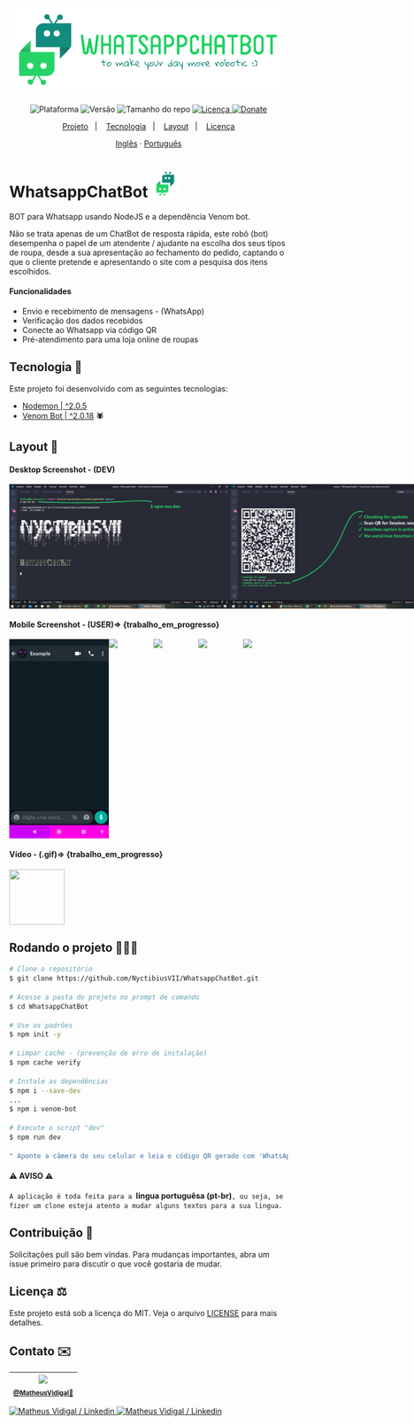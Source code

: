 <h1 align="center">
  <br>
    <img src="./.github/logos/logo-WhatsappChatBot-long.jpg" width="500" heigh="150" alt="logo WhatsApp chat bot">
</h1>
<!-- <h4 align="center">Contexto...</h4> -->
<p align="center">
  <img alt="Plataforma" src="https://img.shields.io/static/v1?label=Plataforma&message=Mobile/PC&color=25d366&labelColor=075e54">
  <img alt="Versão" src="https://img.shields.io/static/v1?label=Version&message=1.0&color=25d366&labelColor=075e54">
  <img alt="Tamanho do repo" src="https://img.shields.io/github/repo-size/NyctibiusVII/WhatsappChatBot?color=25d366&labelColor=075e54">
  <a href="https://github.com/NyctibiusVII/WhatsappChatBot/blob/master/LICENSE">
    <img alt="Licença" src="https://img.shields.io/static/v1?label=License&message=MIT&color=25d366&labelColor=075e54">
  </a>
  <a href="https://picpay.me/Matheus_nyctibius_vii">
  <img alt="Donate" src="https://img.shields.io/static/v1?label=$&message=Donate&color=25d366&labelColor=075e54">
  </a>
</p>
<p align="center">
  <a href="#WhatsappChatBot-">Projeto</a>&nbsp;&nbsp;&nbsp;|&nbsp;&nbsp;&nbsp;
  <a href="#Tecnologia-">Tecnologia</a>&nbsp;&nbsp;&nbsp;|&nbsp;&nbsp;&nbsp;
  <a href="#Layout-">Layout</a>&nbsp;&nbsp;&nbsp;|&nbsp;&nbsp;&nbsp;
  <a href="#Licença-%EF%B8%8F">Licença</a>
</p>
<p align="center">
    <a href="README.md">Inglês</a>
    ·
    <a href="README-pt.md">Português</a>
</p>

# WhatsappChatBot <img src=".github/logos/logo-WhatsappChatBot-icon.png" width="50" alt="logo icon">
BOT para Whatsapp usando NodeJS e a dependência Venom bot.

Não se trata apenas de um ChatBot de resposta rápida, este robô (bot) desempenha o papel de um atendente / ajudante na escolha dos seus tipos de roupa, desde a sua apresentação ao fechamento do pedido, captando o que o cliente pretende e apresentando o site com a pesquisa dos itens escolhidos.

#### Funcionalidades
* Envio e recebimento de mensagens - (WhatsApp)
* Verificação dos dados recebidos
* Conecte ao Whatsapp via código QR
* Pré-atendimento para uma loja online de roupas

## Tecnologia 🚀
Este projeto foi desenvolvido com as seguintes tecnologias:

- [Nodemon | ^2.0.5](https://nodejs.org/en/)
- [Venom Bot | ^2.0.18](https://github.com/orkestral/venom) 🕷

## Layout 🚧
#### Desktop Screenshot - (DEV)
<div style="display: flex; flex-direction: 'column'; align-items: 'center';">
<!-- 35,56 cm | 14” in, Laptop print (Lenovo ideapad 310-14ISK) -->
   <img src="./.github/desktop-start.png"  width="400px">
   <img src="./.github/desktop-QRcode.png" width="400px">
</div>

#### Mobile Screenshot - (USER)=> {trabalho_em_progresso}
<div style="display: flex; flex-direction: 'row';">
<!-- 154.4 x 72.2, Mobile print (Motorola G6 Play) -->
   <img src="./.github/mobile-example.png" width="180">
   <img src="./.github/mobile-start.png"   width="180">
   <img src="./.github/mobile-middle.png"  width="180">
   <img src="./.github/mobile-end.png"     width="180">
   <img src="./.github/mobile-cancel.png"  width="180">
</div>

#### Vídeo - (.gif)=> {trabalho_em_progresso}
<div style="display: flex; flex-direction: 'column'; align-items: 'center';">
   <img src="https://media.giphy.com/media/vFKqnCdLPNOKc/giphy.gif" width="100" height="100" />
</div>

## Rodando o projeto 🚴🏻‍♂️

```bash
# Clone o repositório
$ git clone https://github.com/NyctibiusVII/WhatsappChatBot.git

# Acesse a pasta do projeto no prompt de comando
$ cd WhatsappChatBot

# Use os padrões
$ npm init -y

# Limpar cache - (prevenção de erro de instalação)
$ npm cache verify

# Instale as dependências
$ npm i --save-dev
...
$ npm i venom-bot

# Execute o script "dev"
$ npm run dev

" Aponte a câmera do seu celular e leia o código QR gerado com 'WhatsApp Web'"
```

#### ⚠ AVISO ⚠
`A aplicação é toda feita para a `**lingua portuguêsa (pt-br)**`, ou seja, se fizer um clone esteja atento a mudar alguns textos para a sua lingua.`

## Contribuição 💭
Solicitações pull são bem vindas. Para mudanças importantes, abra um issue primeiro para discutir o que você gostaria de mudar.

## Licença ⚖️
Este projeto está sob a licença do MIT. Veja o arquivo [LICENSE](https://github.com/NyctibiusVII/WhatsappChatBot/blob/master/LICENSE) para mais detalhes.

## Contato ✉️
| <img src="https://user-images.githubusercontent.com/52816125/90341686-05b68880-dfd8-11ea-969c-70c9ce9d0278.jpg" width=100><br><sub><a href="https://www.instagram.com/nyctibius_vii/?hl=pt-br">@MatheusVidigal🦊</a></sub> |
| :---: |

<p align="left">
   <a href="https://www.linkedin.com/in/matheus-vidigal-nyctibiusvii/">
      <img alt="Matheus Vidigal / Linkedin" src="https://img.shields.io/badge/-Matheus Vidigal-075e54?style=flat&logo=Linkedin&logoColor=ffffff" />
   </a>
   <a href="https://mail.google.com/mail/u/1/#inbox?compose=GTvVlcSGLCKpKJfwPsKKqzXBplKkGtCLvCQcFWdWxCxQFfkHzzjVkgzrMFPBgKBmWFHvrjrCsMqSH">
      <img alt="Matheus Vidigal / Linkedin" src="https://img.shields.io/badge/-Matheus Vidigal-25d366?style=flat&logo=Gmail&logoColor=ffffff" />
   </a>
</p>
<!--
Cor - WhatsApp:
#075e54;
#128c7e;Sombra: #147E71;
#25d366;Sombra: #2DB961;
#dcf8c6;
#34b7f1;
#ece5dd;
-->